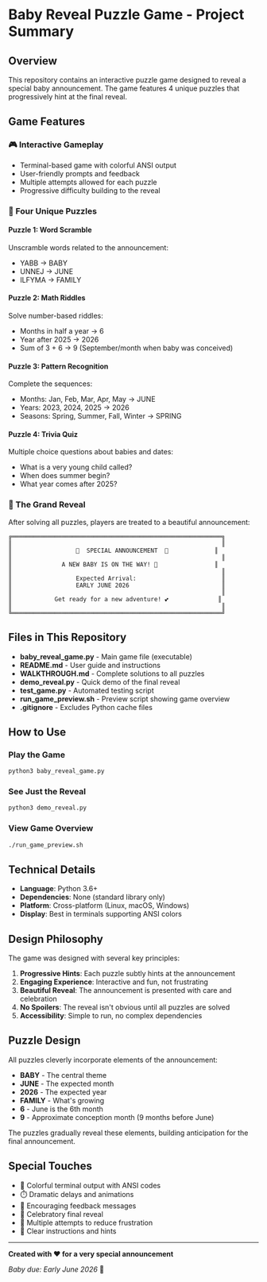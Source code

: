 # Baby Reveal Puzzle Game - Project Summary

## Overview
This repository contains an interactive puzzle game designed to reveal a special baby announcement. The game features 4 unique puzzles that progressively hint at the final reveal.

## Game Features

### 🎮 Interactive Gameplay
- Terminal-based game with colorful ANSI output
- User-friendly prompts and feedback
- Multiple attempts allowed for each puzzle
- Progressive difficulty building to the reveal

### 🧩 Four Unique Puzzles

#### Puzzle 1: Word Scramble
Unscramble words related to the announcement:
- YABB → BABY
- UNNEJ → JUNE  
- ILFYMA → FAMILY

#### Puzzle 2: Math Riddles
Solve number-based riddles:
- Months in half a year → 6
- Year after 2025 → 2026
- Sum of 3 + 6 → 9 (September/month when baby was conceived)

#### Puzzle 3: Pattern Recognition
Complete the sequences:
- Months: Jan, Feb, Mar, Apr, May → JUNE
- Years: 2023, 2024, 2025 → 2026
- Seasons: Spring, Summer, Fall, Winter → SPRING

#### Puzzle 4: Trivia Quiz
Multiple choice questions about babies and dates:
- What is a very young child called?
- When does summer begin?
- What year comes after 2025?

### 🎊 The Grand Reveal

After solving all puzzles, players are treated to a beautiful announcement:

```
╔═══════════════════════════════════════════════════════════╗
║                                                           ║
║                  🍼  SPECIAL ANNOUNCEMENT  🍼             ║
║                                                           ║
║              A NEW BABY IS ON THE WAY! 👶                ║
║                                                           ║
║                  Expected Arrival:                        ║
║                  EARLY JUNE 2026                          ║
║                                                           ║
║            Get ready for a new adventure! 💕              ║
║                                                           ║
╚═══════════════════════════════════════════════════════════╝
```

## Files in This Repository

- **baby_reveal_game.py** - Main game file (executable)
- **README.md** - User guide and instructions
- **WALKTHROUGH.md** - Complete solutions to all puzzles
- **demo_reveal.py** - Quick demo of the final reveal
- **test_game.py** - Automated testing script
- **run_game_preview.sh** - Preview script showing game overview
- **.gitignore** - Excludes Python cache files

## How to Use

### Play the Game
```bash
python3 baby_reveal_game.py
```

### See Just the Reveal
```bash
python3 demo_reveal.py
```

### View Game Overview
```bash
./run_game_preview.sh
```

## Technical Details

- **Language**: Python 3.6+
- **Dependencies**: None (standard library only)
- **Platform**: Cross-platform (Linux, macOS, Windows)
- **Display**: Best in terminals supporting ANSI colors

## Design Philosophy

The game was designed with several key principles:

1. **Progressive Hints**: Each puzzle subtly hints at the announcement
2. **Engaging Experience**: Interactive and fun, not frustrating
3. **Beautiful Reveal**: The announcement is presented with care and celebration
4. **No Spoilers**: The reveal isn't obvious until all puzzles are solved
5. **Accessibility**: Simple to run, no complex dependencies

## Puzzle Design

All puzzles cleverly incorporate elements of the announcement:
- **BABY** - The central theme
- **JUNE** - The expected month
- **2026** - The expected year
- **FAMILY** - What's growing
- **6** - June is the 6th month
- **9** - Approximate conception month (9 months before June)

The puzzles gradually reveal these elements, building anticipation for the final announcement.

## Special Touches

- 🎨 Colorful terminal output with ANSI codes
- ⏱️ Dramatic delays and animations
- 💬 Encouraging feedback messages
- 🎉 Celebratory final reveal
- 🎯 Multiple attempts to reduce frustration
- 📝 Clear instructions and hints

---

**Created with ❤️ for a very special announcement**

*Baby due: Early June 2026* 👶
